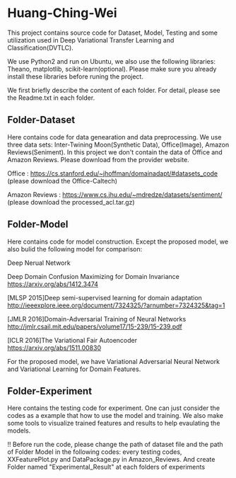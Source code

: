 # Huang-Ching-Wei
This project contains source code for Dataset, Model, Testing and some utilization used in Deep Variational Transfer Learning and Classification(DVTLC).

We use Python2 and run on Ubuntu, we also use the following libraries: Theano, matplotlib, scikit-learn(optional).
Please make sure you already install these libraries before runing the project.

We first briefly describe the content of each folder. For detail, please see the Readme.txt in each folder.

## Folder-Dataset
Here contains code for data genearation and data preprocessing.
We use three data sets: Inter-Twining Moon(Synthetic Data), Office(Image), Amazon Reviews(Seniment).
In this project we don't contain the data of Office and Amazon Reviews.
Please download from the provider website.

Office : https://cs.stanford.edu/~jhoffman/domainadapt/#datasets_code (please download the Office-Caltech)

Amazon Reviews : https://www.cs.jhu.edu/~mdredze/datasets/sentiment/ (please download the processed_acl.tar.gz)

## Folder-Model
Here contains code for model construction.
Except the proposed model, we also bulid the following model for comparison:

Deep Nerual Network

Deep Domain Confusion Maximizing for Domain Invariance  https://arxiv.org/abs/1412.3474
    
[MLSP 2015]Deep semi-supervised learning for domain adaptation  http://ieeexplore.ieee.org/document/7324325/?arnumber=7324325&tag=1
    
[JMLR 2016]Domain-Adversarial Training of Neural Networks   http://jmlr.csail.mit.edu/papers/volume17/15-239/15-239.pdf
    
[ICLR 2016]The Variational Fair Autoencoder https://arxiv.org/abs/1511.00830
    
For the proposed model, we have Variational Adversarial Neural Network and Variational Learning for Domain Features.

## Folder-Experiment
Here contains the testing code for experiment.
One can just consider the codes as a example that how to use the model and training.
We also make some tools to visualize trained features and results to help evaulating the models.

!! Before run the code, please change the path of dataset file and the path of Folder Model in the following codes: every testing codes, XXFeaturePlot.py and DataPackage.py in Amazon_Reviews. And create Folder named "Experimental_Result" at each folders of experiments
